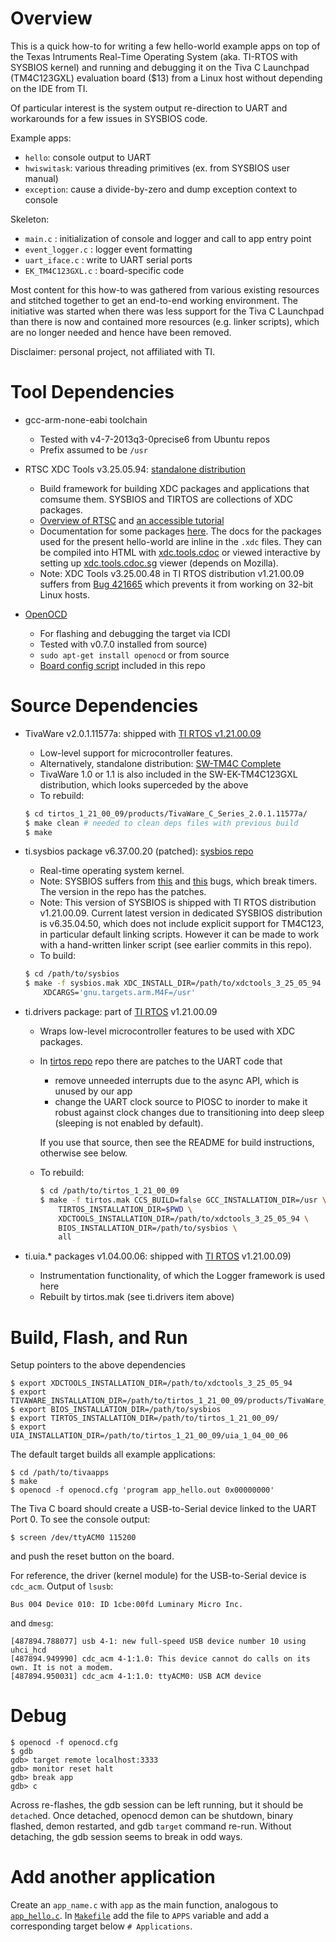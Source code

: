 Overview
========

This is a quick how-to for writing a few hello-world example apps on top of the
Texas Intruments Real-Time Operating System (aka. TI-RTOS with SYSBIOS kernel)
and running and debugging it on the Tiva C Launchpad (TM4C123GXL) evaluation
board ($13) from a Linux host without depending on the IDE from TI.

Of particular interest is the system output re-direction to UART and
workarounds for a few issues in SYSBIOS code.

Example apps:
- `hello`: console output to UART
- `hwiswitask`: various threading primitives (ex. from SYSBIOS user manual) 
- `exception`: cause a divide-by-zero and dump exception context to console

Skeleton:
* `main.c` : initialization of console and logger and call to app entry point
* `event_logger.c` : logger event formatting
* `uart_iface.c` : write to UART serial ports
* `EK_TM4C123GXL.c` : board-specific code

Most content for this how-to was gathered from various existing resources and
stitched together to get an end-to-end working environment. The initiative was
started when there was less support for the Tiva C Launchpad than there is now
and contained more resources (e.g. linker scripts), which are no longer needed
and hence have been removed.

Disclaimer: personal project, not affiliated with TI.

Tool Dependencies
=================

- gcc-arm-none-eabi toolchain
    * Tested with v4-7-2013q3-0precise6 from Ubuntu repos
    * Prefix assumed to be `/usr`

- RTSC XDC Tools v3.25.05.94:
  [standalone distribution](http://software-dl.ti.com/dsps/dsps_public_sw/sdo_sb/targetcontent/rtsc/index.html)
    * Build framework for building XDC packages and applications that comsume
      them. SYSBIOS and TIRTOS are collections of XDC packages.
    * [Overview of RTSC](http://rtsc.eclipse.org/docs-tip/General_Information)
      and
      [an accessible tutorial](http://rtsc.eclipse.org/docs-tip/RTSC_Module_Primer/Lesson_0)
    * Documentation for some packages [here](http://rtsc.eclipse.org/cdoc-tip/index.html).
      The docs for the packages used for the present hello-world are inline in
      the `.xdc` files. They can be compiled into HTML with
      [xdc.tools.cdoc](http://rtsc.eclipse.org/cdoc-tip/index.html#xdc/tools/cdoc/package.html)
      or viewed interactive by setting up
      [xdc.tools.cdoc.sg](http://rtsc.eclipse.org/docs-tip/Command_-_xdc.tools.cdoc)
      viewer (depends on Mozilla).
    * Note: XDC Tools v3.25.00.48 in TI RTOS distribution v1.21.00.09 suffers
      from [Bug 421665](https://bugs.eclipse.org/bugs/show_bug.cgi?id=421665)
      which prevents it from working on 32-bit Linux hosts.

- [OpenOCD](http://openocd.sourceforge.net/) 
    * For flashing and debugging the target via ICDI
    * Tested with v0.7.0 installed from source) 
    * `sudo apt-get install openocd` or from source
    * [Board config script](ek-tm4c123gxl.cfg) included in this repo

Source Dependencies
===================

- TivaWare v2.0.1.11577a: shipped with
  [TI RTOS v1.21.00.09](http://www.ti.com/tool/ti-rtos)
    * Low-level support for microcontroller features.
    * Alternatively, standalone distribution: [SW-TM4C Complete](http://www.ti.com/tool/sw-tm4c)
    * TivaWare 1.0 or 1.1 is also included in the SW-EK-TM4C123GXL distribution,
      which looks superceded by the above
    * To rebuild:

    ```bash
    $ cd tirtos_1_21_00_09/products/TivaWare_C_Series_2.0.1.11577a/
    $ make clean # needed to clean deps files with previous build
    $ make
    ```

- ti.sysbios package v6.37.00.20 (patched):
  [sysbios repo](https://github.com/alexeicolin/sysbios)
    * Real-time operating system kernel.
    * Note: SYSBIOS suffers from
      [this](http://e2e.ti.com/support/microcontrollers/tiva_arm/f/908/p/313785/1097401.aspx#1097401)
      and
      [this](http://e2e.ti.com/support/microcontrollers/tiva_arm/f/908/t/313791.aspx)
      bugs, which break timers. The version in the repo has the patches.
    * Note: This version of SYSBIOS is shipped with TI RTOS distribution
      v1.21.00.09. Current latest version in dedicated SYSBIOS distribution is
      v6.35.04.50, which does not include explicit support for TM4C123, in
      particular default linking scripts. However it can be made to work with a
      hand-written linker script (see earlier commits in this repo).
    * To build:

    ```bash
    $ cd /path/to/sysbios
    $ make -f sysbios.mak XDC_INSTALL_DIR=/path/to/xdctools_3_25_05_94 \
        XDCARGS='gnu.targets.arm.M4F=/usr'
    ```

- ti.drivers package: part of
  [TI RTOS](http://www.ti.com/tool/ti-rtos) v1.21.00.09
    * Wraps low-level microcontroller features to be used with XDC
      packages.
    * In [tirtos repo](https://github.com/alexeicolin/tirtos) repo there are
      patches to the UART code that
        - remove unneeded interrupts due to the async API, which is unused by
          our app
        - change the UART clock source to PIOSC to inorder to make it robust
          against clock changes due to transitioning into deep sleep (sleeping
          is not enabled by default).

       If you use that source, then see the README for build instructions,
       otherwise see below.
    * To rebuild:

        ```bash
        $ cd /path/to/tirtos_1_21_00_09
        $ make -f tirtos.mak CCS_BUILD=false GCC_INSTALLATION_DIR=/usr \
            TIRTOS_INSTALLATION_DIR=$PWD \
            XDCTOOLS_INSTALLATION_DIR=/path/to/xdctools_3_25_05_94 \
            BIOS_INSTALLATION_DIR=/path/to/sysbios \
            all
        ```

- ti.uia.\* packages v1.04.00.06: shipped with
  [TI RTOS](http://www.ti.com/tool/ti-rtos) v1.21.00.09)
    * Instrumentation functionality, of which the Logger framework is used here
    * Rebuilt by tirtos.mak (see ti.drivers item above)

Build, Flash, and Run
=====================

Setup pointers to the above dependencies

    $ export XDCTOOLS_INSTALLATION_DIR=/path/to/xdctools_3_25_05_94
    $ export TIVAWARE_INSTALLATION_DIR=/path/to/tirtos_1_21_00_09/products/TivaWare_C_Series_2.0.1.11577a/
    $ export BIOS_INSTALLATION_DIR=/path/to/sysbios
    $ export TIRTOS_INSTALLATION_DIR=/path/to/tirtos_1_21_00_09/
    $ export UIA_INSTALLATION_DIR=/path/to/tirtos_1_21_00_09/uia_1_04_00_06

The default target builds all example applications:

    $ cd /path/to/tivaapps
    $ make
    $ openocd -f openocd.cfg 'program app_hello.out 0x00000000'

The Tiva C board should create a USB-to-Serial device linked to the UART
Port 0. To see the console output:

    $ screen /dev/ttyACM0 115200

and push the reset button on the board.

For reference, the driver (kernel module) for the USB-to-Serial device is
`cdc_acm`. Output of `lsusb`:

    Bus 004 Device 010: ID 1cbe:00fd Luminary Micro Inc.

and `dmesg`:

    [487894.788077] usb 4-1: new full-speed USB device number 10 using uhci_hcd
    [487894.949990] cdc_acm 4-1:1.0: This device cannot do calls on its own. It is not a modem.
    [487894.950031] cdc_acm 4-1:1.0: ttyACM0: USB ACM device

Debug
=====

    $ openocd -f openocd.cfg
    $ gdb
    gdb> target remote localhost:3333
    gdb> monitor reset halt
    gdb> break app
    gdb> c

Across re-flashes, the gdb session can be left running, but it should be
`detach`ed.  Once detached, openocd demon can be shutdown, binary flashed,
demon restarted, and gdb `target` command re-run. Without detaching, the
gdb session seems to break in odd ways.

Add another application
========================

Create an `app_name.c` with `app` as the main function, analogous to
[`app_hello.c`](app_hello.c). In [`Makefile`](Makefile) add the file to `APPS`
variable and add a corresponding target below `# Applications`.

